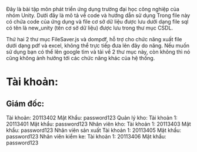 Đây là bài tập môn phát triển ứng dụng trường đại học công nghiệp của nhóm Unity. Dưới đây là mô tả về code và hướng dẫn sử dụng Trong file này có chứa code của ứng dụng và file cơ sở dữ liệu được lưu dưới dạng file sql có tên là new_unity (tên cơ sở dữ liệu) được lưu trong thư mục CSDL.

Thứ hai 2 thư mục FileSaver.js và dompdf, hỗ trợ cho chức năng xuất file dưới dạng pdf và excel, không thể trực tiếp đưa lên đây do năng. Nếu muốn sử dụng bạn có thể lên google tìm và tải về 2 thư mục này, còn không thì nó cũng không ảnh hưởng tới các chức năng khác của hệ thống.

# Tài khoản:
## Giám đốc:
Tài khoản: 20113402 Mật Khẩu: password123
Quản lý kho:
Tài khoản 1: 20113401 Mật khẩu: password123
Nhân viên kho:
Tài khoản 1: 20113403 Mật khẩu: password123
Nhân viên sản xuất
Tài khoản 1: 20113405 Mật khẩu: password123
Nhân viên kiểm ke:
Tài khoản 1: 20113406 Mật khẩu: password123
